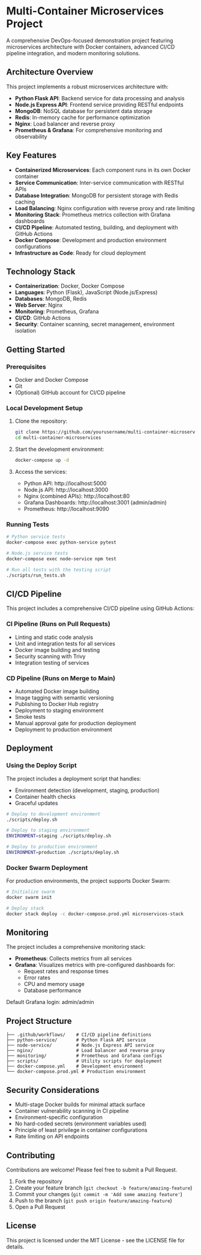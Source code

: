 # Multi-Container Microservices Project

A comprehensive DevOps-focused demonstration project featuring microservices architecture with Docker containers, advanced CI/CD pipeline integration, and modern monitoring solutions.

## Architecture Overview


This project implements a robust microservices architecture with:

- **Python Flask API**: Backend service for data processing and analysis
- **Node.js Express API**: Frontend service providing RESTful endpoints
- **MongoDB**: NoSQL database for persistent data storage
- **Redis**: In-memory cache for performance optimization
- **Nginx**: Load balancer and reverse proxy
- **Prometheus & Grafana**: For comprehensive monitoring and observability

## Key Features

- **Containerized Microservices**: Each component runs in its own Docker container
- **Service Communication**: Inter-service communication with RESTful APIs
- **Database Integration**: MongoDB for persistent storage with Redis caching
- **Load Balancing**: Nginx configuration with reverse proxy and rate limiting
- **Monitoring Stack**: Prometheus metrics collection with Grafana dashboards
- **CI/CD Pipeline**: Automated testing, building, and deployment with GitHub Actions
- **Docker Compose**: Development and production environment configurations
- **Infrastructure as Code**: Ready for cloud deployment

## Technology Stack

- **Containerization**: Docker, Docker Compose
- **Languages**: Python (Flask), JavaScript (Node.js/Express)
- **Databases**: MongoDB, Redis
- **Web Server**: Nginx
- **Monitoring**: Prometheus, Grafana
- **CI/CD**: GitHub Actions
- **Security**: Container scanning, secret management, environment isolation

## Getting Started

### Prerequisites

- Docker and Docker Compose
- Git
- (Optional) GitHub account for CI/CD pipeline

### Local Development Setup

1. Clone the repository:
   ```bash
   git clone https://github.com/yourusername/multi-container-microservices.git
   cd multi-container-microservices
   ```

2. Start the development environment:
   ```bash
   docker-compose up -d
   ```

3. Access the services:
   - Python API: http://localhost:5000
   - Node.js API: http://localhost:3000
   - Nginx (combined APIs): http://localhost:80
   - Grafana Dashboards: http://localhost:3001 (admin/admin)
   - Prometheus: http://localhost:9090

### Running Tests

```bash
# Python service tests
docker-compose exec python-service pytest

# Node.js service tests
docker-compose exec node-service npm test

# Run all tests with the testing script
./scripts/run_tests.sh
```

## CI/CD Pipeline

This project includes a comprehensive CI/CD pipeline using GitHub Actions:

### CI Pipeline (Runs on Pull Requests)
- Linting and static code analysis
- Unit and integration tests for all services
- Docker image building and testing
- Security scanning with Trivy
- Integration testing of services

### CD Pipeline (Runs on Merge to Main)
- Automated Docker image building
- Image tagging with semantic versioning
- Publishing to Docker Hub registry
- Deployment to staging environment
- Smoke tests
- Manual approval gate for production deployment
- Deployment to production environment

## Deployment

### Using the Deploy Script

The project includes a deployment script that handles:
- Environment detection (development, staging, production)
- Container health checks
- Graceful updates

```bash
# Deploy to development environment
./scripts/deploy.sh

# Deploy to staging environment
ENVIRONMENT=staging ./scripts/deploy.sh

# Deploy to production environment  
ENVIRONMENT=production ./scripts/deploy.sh
```

### Docker Swarm Deployment

For production environments, the project supports Docker Swarm:

```bash
# Initialize swarm
docker swarm init

# Deploy stack
docker stack deploy -c docker-compose.prod.yml microservices-stack
```

## Monitoring

The project includes a comprehensive monitoring stack:

- **Prometheus**: Collects metrics from all services
- **Grafana**: Visualizes metrics with pre-configured dashboards for:
  - Request rates and response times
  - Error rates
  - CPU and memory usage
  - Database performance

Default Grafana login: admin/admin

## Project Structure

```
├── .github/workflows/    # CI/CD pipeline definitions
├── python-service/       # Python Flask API service
├── node-service/         # Node.js Express API service 
├── nginx/                # Load balancer and reverse proxy
├── monitoring/           # Prometheus and Grafana configs
├── scripts/              # Utility scripts for deployment
├── docker-compose.yml    # Development environment
└── docker-compose.prod.yml # Production environment
```

## Security Considerations

- Multi-stage Docker builds for minimal attack surface
- Container vulnerability scanning in CI pipeline
- Environment-specific configuration
- No hard-coded secrets (environment variables used)
- Principle of least privilege in container configurations
- Rate limiting on API endpoints

## Contributing

Contributions are welcome! Please feel free to submit a Pull Request.

1. Fork the repository
2. Create your feature branch (`git checkout -b feature/amazing-feature`)
3. Commit your changes (`git commit -m 'Add some amazing feature'`)
4. Push to the branch (`git push origin feature/amazing-feature`)
5. Open a Pull Request

## License

This project is licensed under the MIT License - see the LICENSE file for details.
